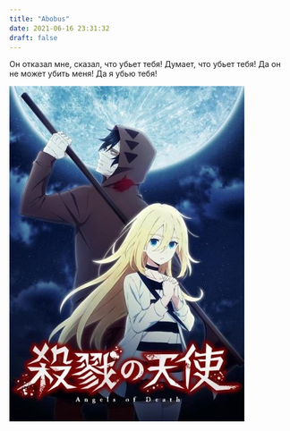 ```yaml
---
title: "Abobus"
date: 2021-06-16 23:31:32
draft: false
---
```


Он отказал мне, сказал, что убьет тебя! Думает, что убьет тебя!
Да он не может убить меня!
Да я убью тебя!

![](/img/vk/gIRF-cv5yU4.jpg)
